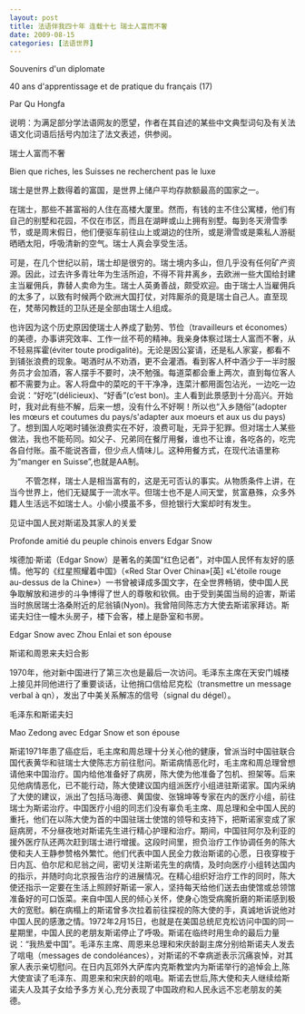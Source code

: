 ```yaml
---
layout: post
title: 法语伴我四十年 连载十七 瑞士人富而不奢
date: 2009-08-15
categories: [法语世界]  
---
```


Souvenirs d'un diplomate

40 ans d'apprentissage et de pratique du français (17)

Par Qu Hongfa

说明：为满足部分学法语网友的愿望，作者在其自述的某些中文典型词句及有关法语文化词语后括号内加注了法文表述，供参阅。



瑞士人富而不奢

Bien que riches, les Suisses ne recherchent pas le luxe



瑞士是世界上数得着的富国，是世界上储户平均存款额最高的国家之一。

在瑞士，那些不甚富裕的人住在高楼大厦里。然而，有钱的主不住公寓楼，他们有自己的别墅和花园，不仅在市区，而且在湖畔或山上拥有别墅。每到冬天滑雪季节，或是周末假日，他们便驱车前往山上或湖边的住所，或是滑雪或是乘私人游艇晒晒太阳，呼吸清新的空气。瑞士人真会享受生活。

可是，在几个世纪以前，瑞士却是很穷的。瑞士境内多山，但几乎没有任何矿产资源。因此，过去许多青壮年为生活所迫，不得不背井离乡，去欧洲一些大国给封建主当雇佣兵，靠替人卖命为生。瑞士人英勇善战，颇受欢迎。由于瑞士人当雇佣兵的太多了，以致有时候两个欧洲大国打仗，对阵厮杀的竟是瑞士自己人。直至现在，梵蒂冈教廷的卫队还是全部由瑞士人组成。

也许因为这个历史原因使瑞士人养成了勤劳、节俭（travailleurs et économes）的美德，办事讲究效率、工作一丝不苟的精神。我亲身体察过瑞士人富而不奢，从不轻易挥霍(éviter toute prodigalité)。无论是因公宴请，还是私人家宴，都看不到铺张浪费的现象。喝酒时从不劝酒，更不会灌酒。看到客人杯中酒少于一半时服务员才会加酒，客人摆手不要时，决不勉强。每道菜都会重上两次，直到每位客人都不需要为止。客人将盘中的菜吃的干干净净，连菜汁都用面包沾光，一边吃一边会说：“好吃”(délicieux)、“好香”(c’est bon)。主人看到此景感到十分高兴。开始时，我对此有些不解，后来一想，没有什么不好啊！所以也“入乡随俗”(adopter les mœurs et coutumes du pays/s'adapter aux moeurs et aux us du pays)了。想到国人吃喝时铺张浪费实在不好，浪费可耻，无异于犯罪。但对瑞士人某些做法，我也不能苟同。如父子、兄弟同在餐厅用餐，谁也不让谁，各吃各的，吃完各自付账。虽不能说吝啬，但少点人情味儿。这种用餐方式，在现代法语里称为“manger en Suisse”,也就是AA制。

　　不管怎样，瑞士人是相当富有的，这是无可否认的事实。从物质条件上讲，在当今世界上，他们无疑属于一流水平。但瑞士也不是人间天堂，贫富悬殊，众多外籍人生活远不如瑞士人。小偷小摸虽不多，但抢银行大案却时有发生。



见证中国人民对斯诺及其家人的关爱

Profonde amitié du peuple chinois envers Edgar Snow

埃德加·斯诺（Edgar Snow）是著名的美国“红色记者”，对中国人民怀有友好的感情。他写的《红星照耀着中国》（«Red Star Over China»[英] «L'étoile rouge au-dessus de la Chine»）一书曾被译成多国文字，在全世界畅销，使中国人民争取解放和进步的斗争博得了世人的尊敬和钦佩。由于受到美国当局的迫害，斯诺当时旅居瑞士洛桑附近的尼翁镇(Nyon)。我曾陪同陈志方大使去斯诺家拜访。斯诺夫妇住一幢木头房子，楼下会客，楼上是卧室和书房。

Edgar Snow avec Zhou Enlai et son épouse

斯诺和周恩来夫妇合影

1970年，他对新中国进行了第三次也是最后一次访问。毛泽东主席在天安门城楼上接见并同他进行了重要谈话，让他捎口信给尼克松（transmettre un message verbal à qn），发出了中美关系解冻的信号（signal du dégel）。

毛泽东和斯诺夫妇

Mao Zedong avec Edgar Snow et son épouse

斯诺1971年患了癌症后，毛主席和周总理十分关心他的健康，曾派当时中国驻联合国代表黄华和驻瑞士大使陈志方前往慰问。斯诺病情恶化时，毛主席和周总理曾想请他来中国治疗。国内给他准备好了病房，陈大使为他准备了包机、担架等。后来见他病情恶化，已不能行动，陈大使建议国内组派医疗小组进驻斯诺家。国内采纳了大使的建议，派出了包括马海德、黄国俊、张锦坤等专家在内的医疗小组，前往瑞士为斯诺治疗。中国医疗小组的同志们没有辜负毛主席、周总理和全中国人民的重托，他们在以陈大使为首的中国驻瑞士使馆的领导和支持下，把斯诺家变成了家庭病房，不分昼夜地对斯诺先生进行精心护理和治疗。期间，中国驻阿尔及利亚的援外医疗队还两次赶到瑞士进行增援。这段时间里，担负治疗工作协调任务的陈大使和夫人王静参赞格外繁忙。他们代表中国人民全力救治斯诺的心愿，日夜穿梭于日内瓦、伯尔尼和尼翁之间，密切关注斯诺先生的病情，及时向医疗小组转达国内的指示，并随时向北京报告治疗的进展情况。在精心组织好治疗工作的同时，陈大使还指示一定要在生活上照顾好斯诺一家人，坚持每天给他们送去由使馆或总领馆准备好的可口饭菜。来自中国人民的倾心关怀，使身心饱受病魔折磨的斯诺感到极大的宽慰。躺在病榻上的斯诺曾多次拉着前往探视的陈大使的手，真诚地诉说他对中国人民的感激之情。1972年2月15日，也就是在美国总统尼克松访问中国的同一星期里，中国人民的老朋友斯诺停止了呼吸。斯诺在临终时用生命的最后力量说：“我热爱中国”。毛泽东主席、周恩来总理和宋庆龄副主席分别给斯诺夫人发去了唁电（messages de condoléances），对斯诺的不幸病逝表示沉痛哀悼，对其家人表示亲切慰问。在日内瓦郊外大萨库内克斯教堂内为斯诺举行的追悼会上,陈大使宣读了毛泽东、周恩来和宋庆龄的唁电。斯诺去世后,陈大使和夫人继续给斯诺夫人及其子女给予多方关心,充分表现了中国政府和人民永远不忘老朋友的美德。
